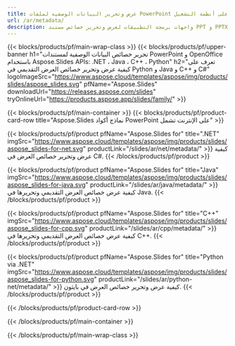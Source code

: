 ```yaml
---
title: عرض وتحرير البيانات الوصفية لملفات PowerPoint على أنظمة التشغيل Windows و Linux و macOS
url: /ar/metadata/
description: واجهات برمجة التطبيقات لعرض وتحرير خصائص مستند PPT و PPTX
---
```


{{< blocks/products/pf/main-wrap-class >}}
{{< blocks/products/pf/upper-banner h1="تحرير خصائص البيانات الوصفية لمستندات PowerPoint و OpenOffice باستخدام Aspose.Slides APIs: .NET ، Java ، C++ ، Python" h2="تعرف على كيفية عرض وتحرير خصائص العرض التقديمي في Python و Java و C++ و C#" logoImageSrc="https://www.aspose.cloud/templates/aspose/img/products/slides/aspose_slides.svg" pfName="Aspose.Slides" downloadUrl="https://releases.aspose.com/slides" tryOnlineUrl="https://products.aspose.app/slides/family/" >}}

{{< blocks/products/pf/main-container >}}
{{< blocks/products/pf/product-card-row title="Aspose.Slides نماذج أكواد PowerPoint على الإنترنت تشمل" >}}

{{< blocks/products/pf/product pfName="Aspose.Slides for" title=".NET" imgSrc="https://www.aspose.cloud/templates/aspose/img/products/slides/aspose_slides-for-net.svg" productLink="/slides/ar/net/metadata/" >}}
كيفية عرض وتحرير خصائص العرض في C#.
{{< /blocks/products/pf/product >}}

{{< blocks/products/pf/product pfName="Aspose.Slides for" title="Java" imgSrc="https://www.aspose.cloud/templates/aspose/img/products/slides/aspose_slides-for-java.svg" productLink="/slides/ar/java/metadata/" >}}
كيفية عرض خصائص العرض التقديمي وتحريرها في Java.
{{< /blocks/products/pf/product >}}

{{< blocks/products/pf/product pfName="Aspose.Slides for" title="C++" imgSrc="https://www.aspose.cloud/templates/aspose/img/products/slides/aspose_slides-for-cpp.svg" productLink="/slides/ar/cpp/metadata/" >}}
كيفية عرض خصائص العرض التقديمي وتحريرها في C++.
{{< /blocks/products/pf/product >}}

{{< blocks/products/pf/product pfName="Aspose.Slides for" title="Python via .NET" imgSrc="https://www.aspose.cloud/templates/aspose/img/products/slides/aspose_slides-for-python.svg" productLink="/slides/ar/python-net/metadata/" >}}
كيفية عرض وتحرير خصائص العرض في بايثون.
{{< /blocks/products/pf/product >}}

{{< /blocks/products/pf/product-card-row >}}

{{< /blocks/products/pf/main-container >}}

{{< /blocks/products/pf/main-wrap-class >}}

